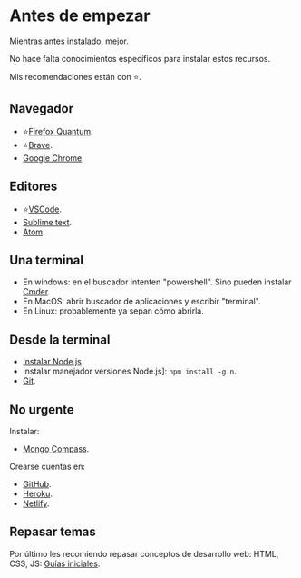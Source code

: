 # Antes de empezar

Mientras antes instalado, mejor.

No hace falta conocimientos específicos para instalar estos recursos.

Mis recomendaciones están con ⭐️.

## Navegador

- ⭐️[Firefox Quantum](https://www.mozilla.org/es-ES/firefox/developer/).
- ⭐️[Brave](https://brave.com/).
- [Google Chrome](https://www.google.com/chrome/).

## Editores

- ⭐️[VSCode](https://code.visualstudio.com/).
- [Sublime text](https://www.sublimetext.com/).
- [Atom](https://atom.io/).

## Una terminal

- En windows: en el buscador intenten "powershell". Sino pueden instalar [Cmder](https://cmder.net/).
- En MacOS: abrir buscador de aplicaciones y escribir "terminal".
- En Linux: probablemente ya sepan cómo abrirla.

## Desde la terminal

- [Instalar Node.js](https://nodejs.org/en/download/).
- Instalar manejador versiones Node.js]: `npm install -g n`.
- [Git](https://git-scm.com/book/es/v2).

## No urgente

Instalar:

- [Mongo Compass](https://www.mongodb.com/products/compass).

Crearse cuentas en:

- [GitHub](http://github.com).
- [Heroku](https://heroku.com).
- [Netlify](http://netlify.com).

## Repasar temas

Por último les recomiendo repasar conceptos de desarrollo web: HTML, CSS, JS: [Guías iniciales](https://trello.com/c/vgL3BofU/1-gu%C3%ADas-desarrollo-web).
